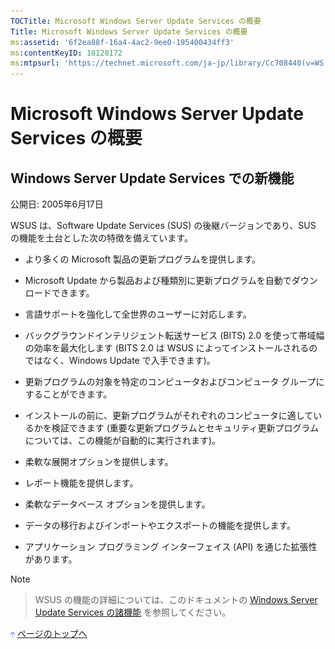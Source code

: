 ```yaml
---
TOCTitle: Microsoft Windows Server Update Services の概要
Title: Microsoft Windows Server Update Services の概要
ms:assetid: '6f2ea88f-16a4-4ac2-9ee0-195400434ff3'
ms:contentKeyID: 18128172
ms:mtpsurl: 'https://technet.microsoft.com/ja-jp/library/Cc708440(v=WS.10)'
---
```


Microsoft Windows Server Update Services の概要
===============================================

Windows Server Update Services での新機能
-----------------------------------------

公開日: 2005年6月17日

WSUS は、Software Update Services (SUS) の後継バージョンであり、SUS の機能を土台とした次の特徴を備えています。

-   より多くの Microsoft 製品の更新プログラムを提供します。

-   Microsoft Update から製品および種類別に更新プログラムを自動でダウンロードできます。

-   言語サポートを強化して全世界のユーザーに対応します。

-   バックグラウンドインテリジェント転送サービス (BITS) 2.0 を使って帯域幅の効率を最大化します (BITS 2.0 は WSUS によってインストールされるのではなく、Windows Update で入手できます)。

-   更新プログラムの対象を特定のコンピュータおよびコンピュータ グループにすることができます。

-   インストールの前に、更新プログラムがそれぞれのコンピュータに適しているかを検証できます (重要な更新プログラムとセキュリティ更新プログラムについては、この機能が自動的に実行されます)。

-   柔軟な展開オプションを提供します。

-   レポート機能を提供します。

-   柔軟なデータベース オプションを提供します。

-   データの移行およびインポートやエクスポートの機能を提供します。

-   アプリケーション プログラミング インターフェイス (API) を通じた拡張性があります。

> [!NOTE]

> WSUS の機能の詳細については、このドキュメントの [Windows Server Update Services の諸機能](https://www.microsoft.com/japan/technet/prodtechnol/windowsserver2003/library/wsus/wsusoverviewtc/001d0ed9-6484-48db-b92d-d1c48dbb4efd.mspx) を参照してください。

![](images/Cc708440.arrow_px_up(ja-jp,WS.10).gif) [ページのトップへ](#ctl00_rs1_eb1_panel1)
